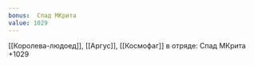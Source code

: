 ```yaml
---
bonus:  Спад МКрита 
value: 1029
---
```

[[Королева-людоед]], [[Аргус]], [[Космофаг]] в отряде: Спад МКрита +1029
